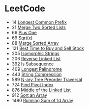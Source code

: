 # LeetCode

- 14 [Longest Common Prefix](https://leetcode.com/problems/longest-common-prefix/)
- 21 [Merge Two Sorted Lists](https://leetcode.com/problems/merge-two-sorted-lists/)
- 66 [Plus One](https://leetcode.com/problems/plus-one/)
- 69 [Sqrt(x)](https://leetcode.com/problems/sqrtx/)
- 88 [Merge Sorted Array](https://leetcode.com/problems/merge-sorted-array/)
- 121 [Best Time to Buy and Sell Stock](https://leetcode.com/problems/best-time-to-buy-and-sell-stock/)
- 205 [Isomorphic Strings](https://leetcode.com/problems/isomorphic-strings/)
- 206 [Reverse Linked List](https://leetcode.com/problems/reverse-linked-list/)
- 392 [Is Subsequence](https://leetcode.com/problems/is-subsequence/)
- 409 [Longest Palindrome](https://leetcode.com/problems/longest-palindrome/)
- 443 [String Compression](https://leetcode.com/problems/string-compression/)
- 589 [N-ary Tree Preorder Traversal](https://leetcode.com/problems/n-ary-tree-preorder-traversal/)
- 724 [Find Pivot Index](https://leetcode.com/problems/find-pivot-index/)
- 876 [Middle of the Linked List](https://leetcode.com/problems/middle-of-the-linked-list/)
- 912 [Sort an Array](https://leetcode.com/problems/sort-an-array/)
- 1480 [Running Sum of 1d Array](https://leetcode.com/problems/running-sum-of-1d-array/)